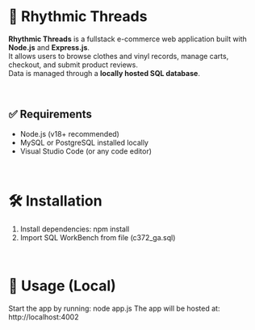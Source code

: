 # 🧵 Rhythmic Threads

**Rhythmic Threads** is a fullstack e-commerce web application built with **Node.js** and **Express.js**.  
It allows users to browse clothes and vinyl records, manage carts, checkout, and submit product reviews.  
Data is managed through a **locally hosted SQL database**.

<br>

## ✅ Requirements

- Node.js (v18+ recommended)  
- MySQL or PostgreSQL installed locally  
- Visual Studio Code (or any code editor)


<br>

# 🛠 Installation
1) Install dependencies: npm install
2) Import SQL WorkBench from file (c372_ga.sql)

<br>

# 🚀 Usage (Local)
Start the app by running:
node app.js
The app will be hosted at:
http://localhost:4002
